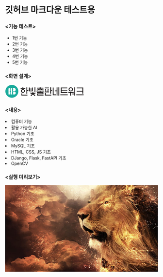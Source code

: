 # 깃허브 마크다운 테스트용

<h3> <기능 테스트> </h5>
<ul>
<li> 1번 기능 </li> 
<li> 2번 기능 </li>
<li> 3번 기능 </li>
<li> 4번 기능 </li>
<li> 5번 기능 </li>
</ul>

<h3> <화면 설계> </h3> 
<p> </p>

![DayLog](output.png) 

<h3> <내용> </h3>
<li> 컴퓨터 기능 </li> 
<li> 활용 가능한 AI </li>
<li> Python 기초 </li>
<li> Oracle 기초 </li>
<li> MySQL 기초 </li>
<li> HTML, CSS, JS 기초 </li>
<li> DJango, Flask, FastAPI 기초 </li>
<li> OpenCV </li>

<h3> <실행 미리보기> </h3>
<img src="output2.png">

